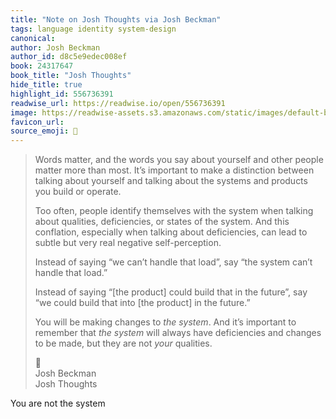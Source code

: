 ```yaml
---
title: "Note on Josh Thoughts via Josh Beckman"
tags: language identity system-design
canonical: 
author: Josh Beckman
author_id: d8c5e9edec008ef
book: 24317647
book_title: "Josh Thoughts"
hide_title: true
highlight_id: 556736391
readwise_url: https://readwise.io/open/556736391
image: https://readwise-assets.s3.amazonaws.com/static/images/default-book-icon-2.dae1dc4d332b.png
favicon_url: 
source_emoji: 📕
---
```


> Words matter, and the words you say about yourself and other people matter more than most. It’s important to make a distinction between talking about yourself and talking about the systems and products you build or operate.
> 
> Too often, people identify themselves with the system when talking about qualities, deficiencies, or states of the system. And this conflation, especially when talking about deficiencies, can lead to subtle but very real negative self-perception.
> 
> Instead of saying “we can’t handle that load”, say “the system can’t handle that load.”
> 
> Instead of saying “[the product] could build that in the future”, say “we could build that into [the product] in the future.”
> 
> You will be making changes to _the system_. And it’s important to remember that _the system_ will always have deficiencies and changes to be made, but they are not _your_ qualities.
> <div class="quoteback-footer"><div class="quoteback-avatar"><span class="mini-emoji"> 📕</span></div><div class="quoteback-metadata"><div class="metadata-inner"><span style="display:none">FROM:</span><div aria-label="Josh Beckman" class="quoteback-author"> Josh Beckman</div><div aria-label="Josh Thoughts" class="quoteback-title"> Josh Thoughts</div></div></div></div>

You are not the system